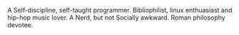 A Self-discipline, self-taught programmer.
Bibliophilist, linux enthuasiast and hip-hop music lover.
A Nerd, but not Socially awkward.
Roman philosophy devotee.
